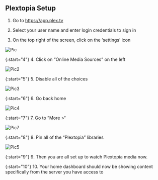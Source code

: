 ## Plextopia Setup
 
1. Go to https://app.plex.tv
2. Select your user name and enter login credentials to sign in

3. On the top right of the screen, click on the ‘settings’ icon

![Pic](https://storage.googleapis.com/plextopia/PlexReadMe/Capture0.PNG)

{:start="4"}
4. Click on “Online Media Sources” on the left

 ![Pic2](https://storage.googleapis.com/plextopia/PlexReadMe/Capture.PNG)

{:start="5"}
5. Disable all of the choices

![Pic3](https://storage.googleapis.com/plextopia/PlexReadMe/Capture2.PNG)

{:start="6"}
6. Go back home

![Pic4](https://storage.googleapis.com/plextopia/PlexReadMe/Capture3.PNG)

{:start="7"}
7. Go to ”More >“

![Pic7](https://storage.googleapis.com/plextopia/PlexReadMe/capture4.PNG)

{:start="8"}
8. Pin all of the “Plextopia” libraries

![Pic5](https://storage.googleapis.com/plextopia/PlexReadMe/Capture5.PNG)

{:start="9"}
9. Then you are all set up to watch Plextopia media now.

{:start="10"}
10. Your home dashboard should now be showing content specifically from the server you have access to
